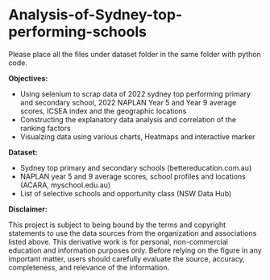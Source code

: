 # Analysis-of-Sydney-top-performing-schools
Please place all the files under dataset folder in the same folder with python code. 

**Objectives:**

+ Using selenium to scrap data of 2022 sydney top performing primary and secondary school, 2022 NAPLAN Year 5 and Year 9 average scores, ICSEA index and the geographic locations
+ Constructing the explanatory data analysis and correlation of the ranking factors
+ Visualzing data using various charts, Heatmaps and interactive marker

**Dataset:**

+ Sydney top primary and secondary schools (bettereducation.com.au)
+ NAPLAN year 5 and 9 average scores, school profiles and locations (ACARA, myschool.edu.au)
+ List of selective schools and opportunity class (NSW Data Hub)

**Disclaimer:**

This project is subject to being bound by the terms and copyright statements to use the data sources from the organization and associations listed above. This derivative work is for personal, non-commercial education and information purposes only. Before relying on the figure in any important matter, users should carefully evaluate the source, accuracy, completeness, and relevance of the information.
